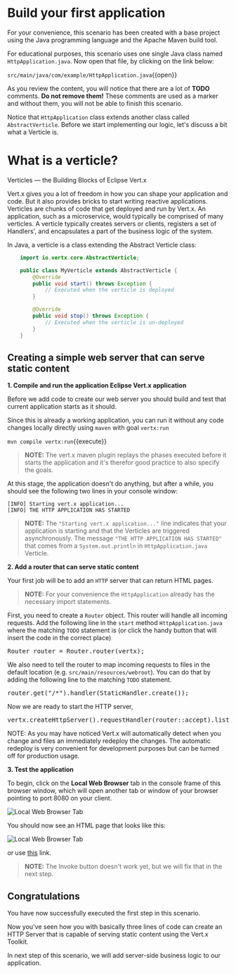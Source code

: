 # Build your first application

For your convenience, this scenario has been created with a base project using the Java programming language and the Apache Maven build tool.

For educational purposes, this scenario uses one single Java class named `HttpApplication.java`. Now open that file, by clicking on the link below:

``src/main/java/com/example/HttpApplication.java``{{open}}

As you review the content, you will notice that there are a lot of **TODO** comments. **Do not remove them!** These comments are used as a marker and without them, you will not be able to finish this scenario.

Notice that `HttpApplication` class extends another class called `AbstractVerticle`. Before we start implementing our logic, let's discuss a bit what a Verticle is.

# What is a verticle?
Verticles — the Building Blocks of Eclipse Vert.x

Vert.x gives you a lot of freedom in how you can shape your application and code. But it also provides bricks to start writing reactive applications. Verticles are chunks of code that get deployed and run by Vert.x. An application, such as a microservice, would typically be comprised of many verticles. A verticle typically creates servers or clients, registers a set of Handlers', and encapsulates a part of the business logic of the system.

In Java, a verticle is a class extending the Abstract Verticle class:

```java
    import io.vertx.core.AbstractVerticle;

    public class MyVerticle extends AbstractVerticle {
        @Override
        public void start() throws Exception {
            // Executed when the verticle is deployed
        }

        @Override
        public void stop() throws Exception {
            // Executed when the verticle is un-deployed
        }
    }
```

## Creating a simple web server that can serve static content

**1. Compile and run the application Eclipse Vert.x application**

Before we add code to create our web server you should build and test that current application starts as it should.

Since this is already a working application, you can run it without any code changes locally directly using `maven` with goal `vertx:run`

``mvn compile vertx:run``{{execute}}

>**NOTE:** The vert.x maven plugin replays the phases executed before it starts the application and it's therefor good practice to also specify the goals.  

At this stage, the application doesn't do anything, but after a while, you should see the following two lines in your console window:

```console
[INFO] Starting vert.x application...
[INFO] THE HTTP APPLICATION HAS STARTED
```
>**NOTE:** The `"Starting vert.x application..."` line indicates that your application is starting and that the Verticles are triggered asynchronously. The message `"THE HTTP APPLICATION HAS STARTED"` that comes from a `System.out.println` in `HttpApplication.java` Verticle.

**2. Add a router that can serve static content**

Your first job will be to add an `HTTP` server that can return HTML pages.

> **NOTE:** For your convenience the `HttpApplication` already has the necessary import statements.

First, you need to create a `Router` object. This router will handle all incoming requests. Add the following line in the `start` method `HttpApplication.java` where the matching `TODO` statement is (or click the handy button that will insert the code in the correct place)

<pre class="file" data-filename="src/main/java/com/example/HttpApplication.java" data-target="insert" data-marker="// TODO: Create a router object">Router router = Router.router(vertx);</pre>

We also need to tell the router to map incoming requests to files in the default location (e.g. `src/main/resources/webroot`). You can do that by adding the following line to the matching `TODO` statement.

<pre class="file" data-filename="src/main/java/com/example/HttpApplication.java" data-target="insert" data-marker="// TODO: Add a StaticHandler for accepting incoming requests">router.get("/*").handler(StaticHandler.create());</pre>

Now we are ready to start the HTTP server,
<pre class="file" data-filename="src/main/java/com/example/HttpApplication.java" data-target="insert" data-marker="// TODO: Create the HTTP server listening on port 8080">vertx.createHttpServer().requestHandler(router::accept).listen(8080);</pre>

NOTE: As you may have noticed Vert.x will automatically detect when you change and files an immediately redeploy the changes. The automatic redeploy is very convenient for development purposes but can be turned off for production usage.

**3. Test the application**

To begin, click on the **Local Web Browser** tab in the console frame of this browser window, which will open another tab or window of your browser pointing to port 8080 on your client.

![Local Web Browser Tab](/openshift/assets/middleware/rhoar-getting-started-vertx/web-browser-tab.png)

You should now see an HTML page that looks like this:

![Local Web Browser Tab](/openshift/assets/middleware/rhoar-getting-started-vertx/web-page.png)

or use [this](https://[[HOST_SUBDOMAIN]]-8080-[[KATACODA_HOST]].environments.katacoda.com/) link.

> **NOTE:** The Invoke button doesn't work yet, but we will fix that in the next step.

## Congratulations

You have now successfully executed the first step in this scenario.

Now you've seen how you with basically three lines of code can create an HTTP Server that is capable of serving static content using the Vert.x Toolkit.

In next step of this scenario, we will add server-side business logic to our application.
